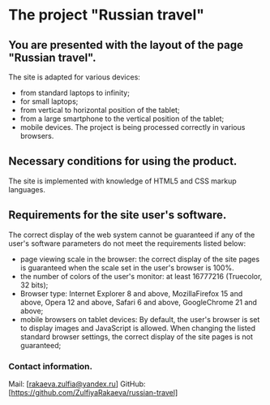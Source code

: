 # The project "Russian travel"

## You are presented with the layout of the page "Russian travel".

The site is adapted for various devices:
* from standard laptops to infinity;
* for small laptops;
* from vertical to horizontal position of the tablet;
* from a large smartphone to the vertical position of the tablet;
* mobile devices.
The project is being processed correctly in various browsers.

## Necessary conditions for using the product.

The site is implemented with knowledge of HTML5 and CSS markup languages.

## Requirements for the site user's software.

The correct display of the web system cannot be guaranteed if any of the user's software parameters do not meet the requirements listed below:

* page viewing scale in the browser: the correct display of the site pages is guaranteed when the scale set in the user's browser is 100%.
* the number of colors of the user's monitor: at least 16777216 (Truecolor, 32 bits);
* Browser type: Internet Explorer 8 and above, MozillaFirefox 15 and above, Opera 12 and above, Safari 6 and above, GoogleChrome 21 and above;
* mobile browsers on tablet devices: By default, the user's browser is set to display images and JavaScript is allowed. When changing the listed standard browser settings, the correct display of the site pages is not guaranteed;

### Contact information.

Mail: [rakaeva.zulfia@yandex.ru]
GitHub: [https://github.com/ZulfiyaRakaeva/russian-travel]

